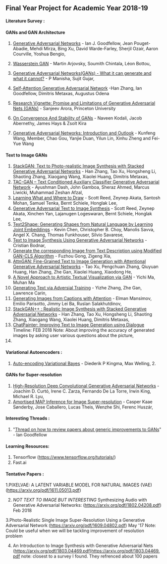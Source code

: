 ## Final Year Project for Academic Year 2018-19

#### Literature Survey :

  #### GANs and GAN Architecture

1. [Generative Adversarial Networks](https://arxiv.org/abs/1406.2661) - Ian J. Goodfellow, Jean Pouget-Abadie, Mehdi Mirza, Bing Xu, David Warde-Farley, Sherjil Ozair, Aaron Courville, Yoshua Bengio,
2. [Wasserstein GAN](https://arxiv.org/abs/1701.07875) - Martin Arjovsky, Soumith Chintala, Léon Bottou,

3. [Generative Adversarial Networks(GANs) - What it can generate and what it cannot?](https://arxiv.org/pdf/1804.00140.pdf) - P Manisha, Sujit Gujar,
4. [Self-Attention Generative Adversarial Network](https://arxiv.org/pdf/1805.08318.pdf) -Han Zhang, Ian Goodfellow, Dimitris Metaxas, Augustus Odena
5. [Research Vignette: Promise and Limitations of Generative Adversarial Nets (GANs)](https://simons.berkeley.edu/news/research-vignette-promise-and-limitations-generative-adversarial-nets-gans) - Sanjeev Arora, Princeton University
6. [On Convergence And Stability of GANs](https://arxiv.org/pdf/1705.07215.pdf) - Naveen Kodali, Jacob Abernethy, James Hays & Zsolt Kira 
7. [Generative Adversarial Networks: Introduction and Outlook](https://ieeexplore.ieee.org/stamp/stamp.jsp?tp=&arnumber=8039016) - Kunfeng Wang, Member, Chao Gou, Yanjie Duan, Yilun Lin, Xinhu Zheng and Fei-Yue Wang

  #### Text to Image GANs

1. [StackGAN: Text to Photo-realistic Image Synthesis with Stacked Generative Adversarial Networks](https://arxiv.org/abs/1612.03242) - Han Zhang, Tao Xu, Hongsheng Li, Shaoting Zhang, Xiaogang Wang, Xiaolei Huang, Dimitris Metaxas, 
2. [TAC-GAN – Text Conditioned Auxiliary Classifier Generative Adversarial Network](https://arxiv.org/abs/1703.06412) - Ayushman Dash, John Gamboa, Sheraz Ahmed, Marcus Liwicki, Muhammad Zeshan Afzal,
3. [Learning What and Where to Draw](https://arxiv.org/abs/1610.02454) - Scott Reed, Zeynep Akata, Santosh Mohan, Samuel Tenka, Bernt Schiele, Honglak Lee,
4. [Generative Adversarial Text to Image Synthesis](https://arxiv.org/abs/1605.05396) - Scott Reed, Zeynep Akata, Xinchen Yan, Lajanugen Logeswaran, Bernt Schiele, Honglak Lee, 
5. [Text2Shape: Generating Shapes from Natural Language by Learning Joint Embeddings](https://arxiv.org/abs/1803.08495) - Kevin Chen, Christopher B. Choy, Manolis Savva, Angel X. Chang, Thomas Funkhouser, Silvio Savarese,
6. [Text to Image Synthesis Using Generative Adversarial Networks](https://arxiv.org/abs/1805.00676) - Cristian Bodnar,
7. [Generate the corresponding Image from Text Description using Modified GAN-CLS Algorithm](https://arxiv.org/abs/1806.11302) - Fuzhou Gong, Zigeng Xia,
8. [AttnGAN: Fine-Grained Text to Image Generation with Attentional Generative Adversarial Networks](https://arxiv.org/abs/1711.10485) - Tao Xu, Pengchuan Zhang, Qiuyuan Huang, Han Zhang, Zhe Gan, Xiaolei Huang, Xiaodong He,
9. [A Novel Approach to Artistic Textual Visualization via GAN](https://arxiv.org/abs/1710.10553) - Yichi Ma, Muhan Ma
10. [Generating Text via Adversial Training](https://zhegan27.github.io/Papers/textGAN_nips2016_workshop.pdf) - Yizhe Zhang, Zhe Gan, Lawrence Carin,
11. [Generating Images from Captions with Attention](https://arxiv.org/abs/1511.02793) - Elman Mansimov, Emilio Parisotto, Jimmy Lei Ba, Ruslan Salakhutdinov,
12. [StackGAN++ : Realistic Image Synthesis with Stacked Generative Adversarial Networks](https://arxiv.org/abs/1710.10916) - Han Zhang, Tao Xu, Hongsheng Li, Shaoting Zhang, Xiaogang Wang, Xiaolei Huang, Dimitris Metaxas,
13. [ChatPainter: Improving Text to Image Generation using Dialogue](https://arxiv.org/pdf/1802.08216.pdf)
Timeline: FEB 2018 Note: About improving the accuracy of generated images by asking user various questions about the picture,
14. 
  #### Variational Autoencoders :
1. [Auto-encoding Variational Bayes](https://arxiv.org/abs/1312.6114) - Diederik P Kingma, Max Welling,
2.[]()

  #### GANs for Super-resolution

1. [High-Resolution Deep Convolutional Generative Adversarial Networks](https://arxiv.org/abs/1711.06491) - Joachim D. Curtó, Irene C. Zarza, Fernando De La Torre, Irwin King, Michael R. Lyu,
2. [Amortised MAP Inference for Image Super-resolution](https://arxiv.org/abs/1610.04490) - Casper Kaae Sønderby, Jose Caballero, Lucas Theis, Wenzhe Shi, Ferenc Huszár,

#### Interesting Threads :

1. "[Thread on how to review papers about generic improvements to GANs](https://twitter.com/goodfellow_ian/status/978339478560415744?lang=en)" - Ian Goodfellow


#### Learning Resources:
1. Tensorflow (https://www.tensorflow.org/tutorials/)
2. Fast.ai

#### Tentative Papers :

1.PIXELVAE: A LATENT VARIABLE MODEL FOR
NATURAL IMAGES (VAE)
(https://arxiv.org/pdf/1611.05013.pdf)

2. *NOT TEXT TO IMAGE BUT INTERESTING*
Synthesizing Audio with Generative Adversarial Networks: (https://arxiv.org/pdf/1802.04208.pdf)
Feb 2018

3.Photo-Realistic Single Image Super-Resolution Using a Generative Adversarial
Network (https://arxiv.org/pdf/1609.04802.pdf)
May '17
Note: Could be useful when we will be tackling improvement of resolution problem

4. An Introduction to Image Synthesis with
Generative Adversarial Nets
(https://arxiv.org/pdf/1803.04469.pdf)https://arxiv.org/pdf/1803.04469.pdf
note: closest to a survey I found. They refrenced about 100 papers



